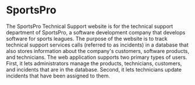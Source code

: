 # SportsPro
The SportsPro Technical Support website is for the technical support department of SportsPro, a software development company that develops software for sports leagues. The purpose of the website is to track technical support services calls (referred to as incidents) in a database that also stores information about the company's customers, software products, and technicians. The web application supports two primary types of users. First, it lets administrators manage the products, technicians, customers, and incidents that are in the database. Second, it lets technicians update incidents that have been assigned to them.
